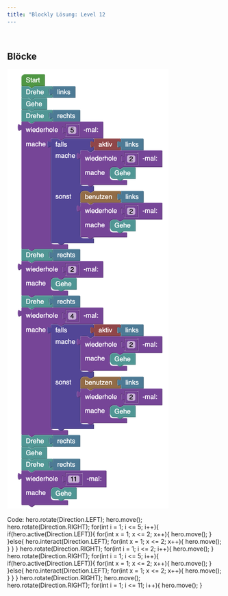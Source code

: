 ```yaml
---
title: "Blockly Lösung: Level 12
---
```

​
## Blöcke
![solution](doc/produs_unterlagen/solution/blockly/img/loesung_level_12.png)

Code:
hero.rotate(Direction.LEFT);
hero.move();
hero.rotate(Direction.RIGHT);
for(int i = 1; i <= 5; i++){
    if(hero.active(Direction.LEFT)){
        for(int x = 1; x <= 2; x++){
            hero.move();
        }
    }else{
        hero.interact(Direction.LEFT);
        for(int x = 1; x <= 2; x++){
            hero.move();
        }
    }
}
hero.rotate(Direction.RIGHT);
for(int i = 1; i <= 2; i++){
    hero.move();
}
hero.rotate(Direction.RIGHT);
for(int i = 1; i <= 5; i++){
    if(hero.active(Direction.LEFT)){
        for(int x = 1; x <= 2; x++){
            hero.move();
        }
    }else{
        hero.interact(Direction.LEFT);
        for(int x = 1; x <= 2; x++){
            hero.move();
        }
    }
}
hero.rotate(Direction.RIGHT);
hero.move();
hero.rotate(Direction.RIGHT);
for(int i = 1; i <= 11; i++){
    hero.move();
}
